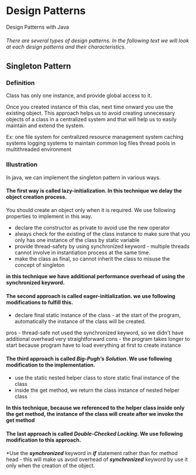 # Design Patterns

Design Patterns with Java

###### There are several types of design patterns. In the following text we will look at each design patterns and their characteristics.

## Singleton Pattern

### Definition

Class has only one instance, and provide global access to it.

Once you created instance of this clas, next time onward you use the existing object. This approach helps us to avoid creating unnecessary objects of a class in a centralized system and that will help
us to easily maintain and extend the system.

Ex: one file system for centralized resource management system
    caching systems
    logging systems to maintain common log files
    thread pools in multithreaded environment

### Illustration
    
In java, we can implement the singleton pattern in various ways.


#### The first way is called **lazy-initialization**. In this technique we delay the object creation process.
You should create an object only when it is required. We use following properties to implement in this way.

* declare the constructor as private to avoid use the new operator
* always check for the existing of the class instance to make sure that you only has one instance of the class by static variable
* provide thread-safety by using synchronized keyword - multiple threads cannot involve in instantiation process at the same time.
* make the class as final, so cannot inherit the class to misuse the concept of singleton

**in this technique we have additional performance overhead of using the synchronized keyword.**


#### The second approach is called **eager-initialization**. we use following modifications to fulfill this.

* declare final static instance of the class - at the start of the program, automatically the instance of the class will be created.

pros - thread-safe
    not used the synchronized keyword, so we didn't have additional overhead
    very straightforward
cons - the program takes longer to start because program have to load everything at first to create instance



#### The third approach is called *Big-Pugh's Solution*. We use following modification to the implementation.

* use the static nested helper class to store static final instance of the class
* inside the get method, we return the class instance of nested helper class

**In this technique, because we referenced to the helper class inside only the get method, the instance of the
class will create after we invoke the get method**


#### The last approach is called *Double-Checked Locking*. We use following modification to this approach.

*Use the ***synchronized*** keyword in ***if*** statement rather than for method head - this will make us
avoid overhead of ***synchronized*** keyword by use it only when the creation of the object.